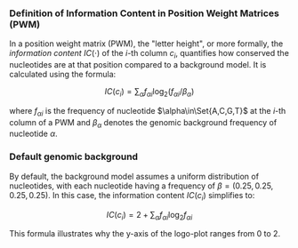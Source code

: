
### Definition of Information Content in Position Weight Matrices (PWM)
In a position weight matrix (PWM), the "letter height", or more formally, the *information content* $IC(\cdot)$  of the $i$-th column $c_i$, quantifies how conserved the nucleotides are at that position compared to a background model. It is calculated using the formula:

$$IC(c_i) = \sum_{\alpha}f_{\alpha i}\log_2 (f_{\alpha i} / \beta_\alpha)$$

where $f_{\alpha i}$ is the frequency of nucleotide $\alpha\in\Set{A,C,G,T}$ at the $i$-th column of a PWM and $\beta_\alpha$ denotes the genomic background frequency of nucleotide $\alpha$.

### Default genomic background
By default, the background model assumes a uniform distribution of nucleotides, with each nucleotide having a frequency of $\beta=(0.25, 0.25,0.25,0.25)$. In this case, the information content $IC(c_i)$ simplifies to:

$$IC(c_i)=2+\sum_{\alpha}f_{\alpha i}\log_2 f_{\alpha i}$$

This formula illustrates why the y-axis of the logo-plot ranges from  $0$ to $2$.
